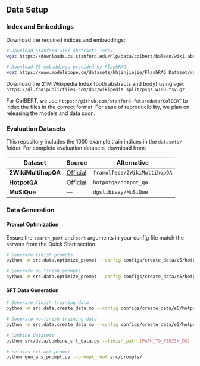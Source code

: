 ## Data Setup

### Index and Embeddings

Download the required indices and embeddings:

```bash
# Download Stanford wiki abstracts index
wget https://downloads.cs.stanford.edu/nlp/data/colbert/baleen/wiki.abstracts.2017.tar.gz

# Download E5 embeddings provided by FlashRAG
wget https://www.modelscope.cn/datasets/hhjinjiajie/FlashRAG_Dataset/resolve/master/retrieval_corpus/wiki18_100w_e5_index.zip
```

Download the 21M Wikipedia Index (both abstracts and body) using `wget https://dl.fbaipublicfiles.com/dpr/wikipedia_split/psgs_w100.tsv.gz`

For ColBERT, we use `https://github.com/stanford-futuredata/ColBERT` to index the files in the correct format. For ease of reproducibility, we plan on releasing the models and data soon.

### Evaluation Datasets

This repository includes the 1000 example train indices in the `datasets/` folder. For complete evaluation datasets, download from:

| Dataset | Source | Alternative |
|---------|--------|-------------|
| **2WikiMultihopQA** | [Official](https://www.dropbox.com/scl/fi/heid2pkiswhfaqr5g0piw/data.zip?rlkey=ira57daau8lxfj022xvk1irju&e=1) | `framolfese/2WikiMultihopQA` |
| **HotpotQA** | [Official](https://hotpotqa.github.io/) | `hotpotqa/hotpot_qa` |
| **MuSiQue** | — | `dgslibisey/MuSiQue` |

### Data Generation

#### Prompt Optimization

Ensure the `search_port` and `port` arguments in your config file match the servers from the Quick Start section.

```bash
# Generate finish prompts
python -m src.data.optimize_prompt --config configs/create_data/e5/hotpot_qwen7b_finish.json

# Generate no-finish prompts  
python -m src.data.optimize_prompt --config configs/create_data/e5/hotpot_qwen7b_nofinish.json
```

#### SFT Data Generation

```bash
# Generate finish training data
python -m src.data.create_data_mp --config configs/create_data/e5/hotpot_qwen7b_finish.json

# Generate no-finish training data
python -m src.data.create_data_mp --config configs/create_data/e5/hotpot_qwen7b_nofinish.json

# Combine datasets
python src/data/combine_sft_data.py --finish_path [PATH_TO_FINISH_DS] --nofinish_path [PATH_TO_NOFINISH_DS] --out_dir [OUT_DIR]

# retains extract prompt
python gen_ans_prompt.py --prompt_root src/prompts/
```
